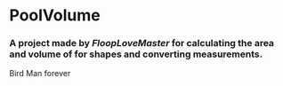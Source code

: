 # PoolVolume

### A project made by _FloopLoveMaster_ for calculating the area and volume of for shapes and converting measurements.














Bird Man forever

